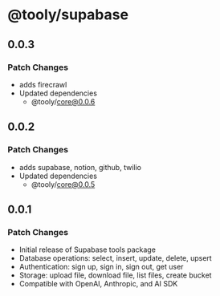 # @tooly/supabase

## 0.0.3

### Patch Changes

- adds firecrawl
- Updated dependencies
  - @tooly/core@0.0.6

## 0.0.2

### Patch Changes

- adds supabase, notion, github, twilio
- Updated dependencies
  - @tooly/core@0.0.5

## 0.0.1

### Patch Changes

- Initial release of Supabase tools package
- Database operations: select, insert, update, delete, upsert
- Authentication: sign up, sign in, sign out, get user
- Storage: upload file, download file, list files, create bucket
- Compatible with OpenAI, Anthropic, and AI SDK
